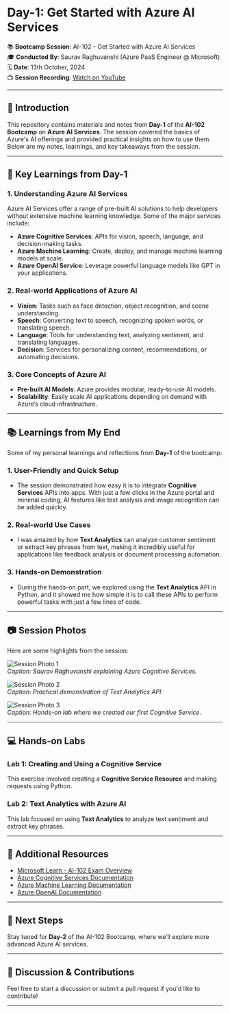 # Day-1: Get Started with Azure AI Services

📚 **Bootcamp Session**: AI-102 - Get Started with Azure AI Services  
🎓 **Conducted By**: Saurav Raghuvanshi (Azure PaaS Engineer @ Microsoft)  
🗓️ **Date**: 13th October, 2024  
📺 **Session Recording**: [Watch on YouTube](https://www.youtube.com/live/Wb4nzibutiM)

---

## 📖 Introduction

This repository contains materials and notes from **Day-1** of the **AI-102 Bootcamp** on **Azure AI Services**. The session covered the basics of Azure's AI offerings and provided practical insights on how to use them. Below are my notes, learnings, and key takeaways from the session.

---

## 🎯 Key Learnings from Day-1

### 1. **Understanding Azure AI Services**
   Azure AI Services offer a range of pre-built AI solutions to help developers without extensive machine learning knowledge. Some of the major services include:
   - **Azure Cognitive Services**: APIs for vision, speech, language, and decision-making tasks.
   - **Azure Machine Learning**: Create, deploy, and manage machine learning models at scale.
   - **Azure OpenAI Service**: Leverage powerful language models like GPT in your applications.

### 2. **Real-world Applications of Azure AI**
   - **Vision**: Tasks such as face detection, object recognition, and scene understanding.
   - **Speech**: Converting text to speech, recognizing spoken words, or translating speech.
   - **Language**: Tools for understanding text, analyzing sentiment, and translating languages.
   - **Decision**: Services for personalizing content, recommendations, or automating decisions.

### 3. **Core Concepts of Azure AI**
   - **Pre-built AI Models**: Azure provides modular, ready-to-use AI models.
   - **Scalability**: Easily scale AI applications depending on demand with Azure’s cloud infrastructure.

---

## 📚 Learnings from My End

Some of my personal learnings and reflections from **Day-1** of the bootcamp:

### 1. **User-Friendly and Quick Setup**
   - The session demonstrated how easy it is to integrate **Cognitive Services** APIs into apps. With just a few clicks in the Azure portal and minimal coding, AI features like text analysis and image recognition can be added quickly.

### 2. **Real-world Use Cases**
   - I was amazed by how **Text Analytics** can analyze customer sentiment or extract key phrases from text, making it incredibly useful for applications like feedback analysis or document processing automation.

### 3. **Hands-on Demonstration**
   - During the hands-on part, we explored using the **Text Analytics** API in Python, and it showed me how simple it is to call these APIs to perform powerful tasks with just a few lines of code.

---

## 📷 Session Photos

Here are some highlights from the session:

![Session Photo 1](path/to/photo1.jpg)  
*Caption: Saurav Raghuvanshi explaining Azure Cognitive Services.*

![Session Photo 2](path/to/photo2.jpg)  
*Caption: Practical demonstration of Text Analytics API.*

![Session Photo 3](path/to/photo3.jpg)  
*Caption: Hands-on lab where we created our first Cognitive Service.*

---

## 💻 Hands-on Labs

### Lab 1: **Creating and Using a Cognitive Service**
   This exercise involved creating a **Cognitive Service Resource** and making requests using Python.

### Lab 2: **Text Analytics with Azure AI**
   This lab focused on using **Text Analytics** to analyze text sentiment and extract key phrases.

---

## 📖 Additional Resources

- [Microsoft Learn - AI-102 Exam Overview](https://learn.microsoft.com/en-us/credentials/certifications/azure-ai-engineer/?practice-assessment-type=certification)  
- [Azure Cognitive Services Documentation](https://learn.microsoft.com/en-us/azure/cognitive-services/)  
- [Azure Machine Learning Documentation](https://learn.microsoft.com/en-us/azure/machine-learning/)  
- [Azure OpenAI Documentation](https://learn.microsoft.com/en-us/azure/cognitive-services/openai/overview)

---

## 📅 Next Steps

Stay tuned for **Day-2** of the AI-102 Bootcamp, where we’ll explore more advanced Azure AI services. 

---

## 💬 Discussion & Contributions

Feel free to start a discussion or submit a pull request if you'd like to contribute!

---
